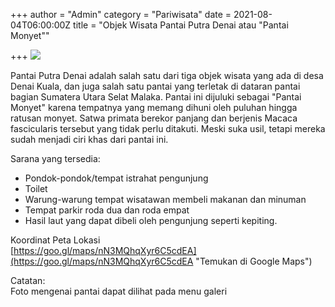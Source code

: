 +++
author = "Admin"
category = "Pariwisata"
date = 2021-08-04T06:00:00Z
title = "Objek Wisata Pantai Putra Denai atau \"Pantai Monyet\""

+++
![](/image/20210721_142811.jpg)

Pantai Putra Denai adalah salah satu dari tiga objek wisata yang ada di desa Denai Kuala, dan juga salah satu pantai yang terletak di dataran pantai bagian Sumatera Utara Selat Malaka. Pantai ini dijuluki sebagai "Pantai Monyet" karena tempatnya yang memang dihuni oleh puluhan hingga ratusan monyet. Satwa primata berekor panjang dan berjenis Macaca fascicularis tersebut yang tidak perlu ditakuti. Meski suka usil, tetapi mereka sudah menjadi ciri khas dari pantai ini.

Sarana yang tersedia:

* Pondok-pondok/tempat istrahat pengunjung
* Toilet
* Warung-warung tempat wisatawan membeli makanan dan minuman
* Tempat parkir roda dua dan roda empat
* Hasil laut yang dapat dibeli oleh pengunjung seperti kepiting.

Koordinat Peta Lokasi  
[https://goo.gl/maps/nN3MQhqXyr6C5cdEA](https://goo.gl/maps/nN3MQhqXyr6C5cdEA "Temukan di Google Maps")

Catatan:  
Foto mengenai pantai dapat dilihat pada menu galeri